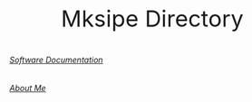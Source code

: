 <p style="text-align: center; font-size: 40px;"> Mksipe Directory </p>


###### [Software Documentation](https://mksipe.github.io/mksipe/SoftwareDocs)
###### [About Me](https://mksipe.github.io/mksipe/)

